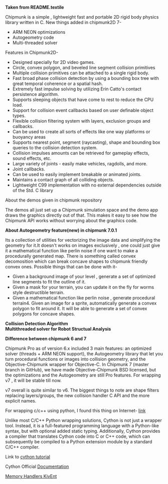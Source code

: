 **Taken from README.textile**

Chipmunk is a simple , lightweight fast and portable 2D rigid body physics library written in C. 
New things added in chipmunk2D 7-
* ARM NEON optimizations
* Autogeometry code
* Multi-threaded solver

Features in Chipmunk2D-
* Designed specially for 2D video games.
* Circle, convex polygon, and beveled line segment collision primitives
* Multiple collision primitives can be attached to a single rigid body.
* Fast broad phase collision detection by using a bounding box tree with great temporal coherence or a spatial hash.
* Extremely fast impulse solving by utilizing Erin Catto's contact persistence algorithm.
* Supports sleeping objects that have come to rest to reduce the CPU load.
* Support for collision event callbacks based on user definable object types.
* Flexible collision filtering system with layers, exclusion groups and callbacks.
* Can be used to create all sorts of effects like one way platforms or buoyancy areas
* Supports nearest point, segment (raycasting), shape and bounding box queries to the collision detection system.
* Collision impulses amounts can be retrieved for gameplay effects, sound effects, etc.
* Large variety of joints - easily make vehicles, ragdolls, and more.
* Joint callbacks.
* Can be used to easily implement breakable or animated joints.
* Maintains a contact graph of all colliding objects.
* Lightweight C99 implementation with no external dependencies outside of the Std. C library

About the demos given in chipmunk repository

The demos all just set up a Chipmunk simulation space and the demo app draws the graphics directly out of that. This makes it easy to see how the Chipmunk API works without worrying about the graphics code.	

**About Autogeometry feature(new) in chipmunk 7.0.1**

Its a collection of utilities for vectorizing the image data and simplifying the geometry for it.It doesn't works on images exclusively , one could just give it a mathematical function like perlin noise if one want to make a procedurally generated map. 
There is something called convex decomosition which can break concave shapes to chipmunk friendly convex ones.
Possible things that can be done with it-
* Given a background image of your level , generate a set of optimized line segments to fit the outline of it.
* Given a mask for your terrain, you can update  it on the fly for worms style destructible terrain.
* Given a mathematical function like perlin noise , generate procedural terrain4. Given an image for a sprite, automatically generate a convex polygon to fit around it. It will be able to generate a set of convex polygons for concave shapes.

**Collision Detection Algorithm**<br>
**Multithreaded solver for Robot Structual Analysis**


**Difference between chipmunk 6 and 7**

Chipmunk Pro as of version 6.x included 3 main features: an optimized solver (threads + ARM NEON support), the Autogeometry library that let you turn procedural functions or images into collision geometry, and the Objective-Chipmunk wrapper for Objective-C. In Chipmunk 7 (master branch in GitHub), we have made Objective-Chipmunk BSD licensed, but the optimizations and the Autogeometry are still Pro features.
For wrapping v7 , it will be stable till now.

v7 overall is quite similar to v6. The biggest things to note are shape filters replacing layers/groups, the new collision handler C API and the more explicit names.

For wrapping c/c++ using python, I found this thing on Internet-
[link](http://intermediate-and-advanced-software-carpentry.readthedocs.io/en/latest/c++-wrapping.html)

Unlike most C/C++ Python wrapping solutions, Cython is not just a wrapper tool. Instead, it is a full-featured programming language with a Python-like syntax, but with optional added static typing. Additionally, Cython provides a compiler that translates Cython code into C or C++ code, which can subsequently be compiled to a Python extension module by a standard C/C++ compiler.


Link to [cython tutorial](https://dmtn-013.lsst.io/)

Cython Official [Documentation](http://docs.cython.org/en/latest/src/reference/language_basics.html)

[Memory Handlers KivEnt](http://kivent.org/docs/memory_handlers.html)
